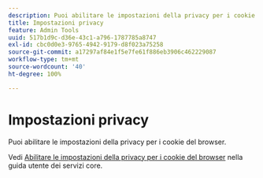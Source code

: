 ```yaml
---
description: Puoi abilitare le impostazioni della privacy per i cookie del browser.
title: Impostazioni privacy
feature: Admin Tools
uuid: 517b1d9c-d36e-43c1-a796-1787785a8747
exl-id: cbc0d0e3-9765-4942-9179-d8f023a75258
source-git-commit: a17297af84e1f5e7fe61f886eb3906c462229087
workflow-type: tm+mt
source-wordcount: '40'
ht-degree: 100%

---
```


# Impostazioni privacy

Puoi abilitare le impostazioni della privacy per i cookie del browser.

Vedi [Abilitare le impostazioni della privacy per i cookie del browser](https://experienceleague.adobe.com/docs/core-services/interface/ec-cookies/browser-cookie-settings.html?lang=it) nella guida utente dei servizi core.
